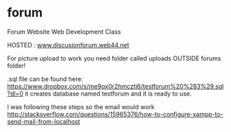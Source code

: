 # forum
Forum Website Web Development Class


HOSTED : www.discusionforum.web44.net 

For picture upload to work you need folder called uploads OUTSIDE forums folder!

.sql file can be found here: https://www.dropbox.com/s/me9qx0r2hmcztj6/testforum%20%283%29.sql?dl=0
it creates database named testforum and it is ready to use.


I was following these steps so the email would work http://stackoverflow.com/questions/15965376/how-to-configure-xampp-to-send-mail-from-localhost


